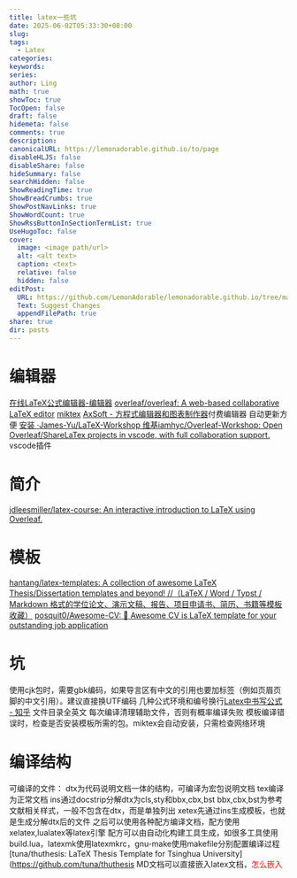 ```yaml
---
title: latex一些坑
date: 2025-06-02T05:33:30+08:00
slug: 
tags:
  - Latex
categories: 
keywords: 
series: 
author: Ling
math: true
showToc: true
TocOpen: false
draft: false
hidemeta: false
comments: true
description: 
canonicalURL: https://lemonadorable.github.io/to/page
disableHLJS: false
disableShare: false
hideSummary: false
searchHidden: false
ShowReadingTime: true
ShowBreadCrumbs: true
ShowPostNavLinks: true
ShowWordCount: true
ShowRssButtonInSectionTermList: true
UseHugoToc: false
cover:
  image: <image path/url>
  alt: <alt text>
  caption: <text>
  relative: false
  hidden: false
editPost:
  URL: https://github.com/LemonAdorable/lemonadorable.github.io/tree/master/content
  Text: Suggest Changes
  appendFilePath: true
share: true
dir: posts
---
```


# 编辑器
[在线LaTeX公式编辑器-编辑器](https://www.latexlive.com/)
[overleaf/overleaf: A web-based collaborative LaTeX editor](https://github.com/overleaf/overleaf)
[miktex](https://miktex.org/)
[AxSoft - 方程式编辑器和图表制作器](https://www.axsoft.co/)付费编辑器
自动更新方便
[安装 ·James-Yu/LaTeX-Workshop 维基](https://github.com/James-Yu/LaTeX-Workshop/wiki/Install)[iamhyc/Overleaf-Workshop: Open Overleaf/ShareLaTex projects in vscode, with full collaboration support.](https://github.com/iamhyc/Overleaf-Workshop)
vscode插件

# 简介
[jdleesmiller/latex-course: An interactive introduction to LaTeX using Overleaf.](https://github.com/jdleesmiller/latex-course?tab=readme-ov-file)

# 模板
[hantang/latex-templates: A collection of awesome LaTeX Thesis/Dissertation templates and beyond! //（LaTeX / Word / Typst / Markdown 格式的学位论文、演示文稿、报告、项目申请书、简历、书籍等模板收藏）](https://github.com/hantang/latex-templates)
[posquit0/Awesome-CV: :page_facing_up: Awesome CV is LaTeX template for your outstanding job application](https://github.com/posquit0/Awesome-CV)
# 坑
使用cjk包时，需要gbk编码，如果导言区有中文的引用也要加标签（例如页眉页脚的中文引用）。建议直接换UTF编码
几种公式环境和编号换行[Latex中书写公式 - 知乎](https://zhuanlan.zhihu.com/p/480184909)
文件目录全英文
每次编译清理辅助文件，否则有概率编译失败
模板编译错误时，检查是否安装模板所需的包。miktex会自动安装，只需检查网络环境
# 编译结构
可编译的文件：
dtx为代码说明文档一体的结构，可编译为宏包说明文档
tex编译为正常文档
ins通过docstrip分解dtx为cls,sty和bbx,cbx,bst
bbx,cbx,bst为参考文献相关样式，一般不包含在dtx，而是单独列出
xetex先通过ins生成模板，也就是生成分解dtx后的文件
之后可以使用各种配方编译文档，配方使用xelatex,lualatex等latex引擎
配方可以由自动化构建工具生成，如很多工具使用build.lua，latexmk使用latexmkrc，gnu-make使用makefile分别配置编译过程
[tuna/thuthesis: LaTeX Thesis Template for Tsinghua University](https://github.com/tuna/thuthesis
MD文档可以直接嵌入latex文档，<font color="#ff0000">怎么嵌入</font>